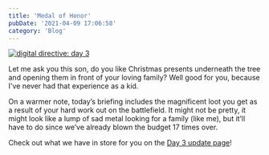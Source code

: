 ```yaml
---
title: 'Medal of Honor'
pubDate: '2021-04-09 17:06:58'
category: 'Blog'
---
```


<a class="no-anim-underline" href='/landing/digitaldirective/medalofhonor' target='_blank'><img alt="digital directive: day 3" src="/images/blogposts/98/dd3.jpg?=v1"/></a></br>

<p>Let me ask you this son, do you like Christmas presents underneath the tree and opening them in front of your loving family? Well good for you, because I've never had that experience as a kid.</p>

<p>On a warmer note, today’s briefing includes the magnificent loot you get as a result of your hard work out on the battlefield. It might not be pretty, it might look like a lump of sad metal looking for a family (like me), but it’ll have to do since we’ve already blown the budget 17 times over.</p>

<p>Check out what we have in store for you on the <a href='/landing/digitaldirective/medalofhonor' target='_blank'>Day 3 update page</a>!</p>

